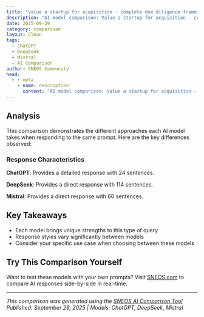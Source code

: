 ```yaml
---
title: "Value a startup for acquisition - complete due diligence framework"
description: "AI model comparison: Value a startup for acquisition - complete due diligence framework..."
date: 2025-09-29
category: comparison
layout: Clean
tags:
  - ChatGPT
  - DeepSeek
  - Mistral
  - AI Comparison
author: SNEOS Community
head:
  - - meta
    - name: description
      content: "AI model comparison: Value a startup for acquisition - complete due diligence framework..."
---
```


<ChatComparison
  title="Value a startup for acquisition - complete due diligence framework"
  prompt="Value a startup for acquisition - complete due diligence framework"
  :responses='{
    "ChatGPT": "Certainly! Valuing a startup for acquisition and conducting comprehensive due diligence is a multi-faceted process that requires a thorough evaluation of the company\u2019s financials, operations, market position, legal standing, and growth potential. Below is a complete due diligence framework structured to help you perform a robust startup valuation and acquisition assessment.\n\n---\n\n## Startup Valuation \u0026 Acquisition Due Diligence Framework\n\n### 1. **Strategic Fit \u0026 Business Overview**\n- **Business Model Understanding:** Review revenue streams, target customers, value proposition.\n- **Product/Service Assessment:** Product-market fit, uniqueness, IP, technology stack.\n- **Market Position:** Market size, competitors, market share, growth potential.\n- **Founders and Team:** Background, track record, team capability, key hires, organizational structure.\n- **Synergies:** Potential integration benefits (cost savings, cross-selling, market expansion).\n\n---\n\n### 2. **Financial Due Diligence**\n- **Historical Financials:** Review audited (if any) or internal financial statements for past 3-5 years:\n  - Revenue breakdown (recurring vs. one-time)\n  - Gross profit and gross margin trends\n  - Operating expenses and burn rate\n  - EBITDA and net income\n- **Financial Projections:**\n  - Forecast assumptions and realism\n  - Revenue pipeline and backlog\n  - Cash flow projections\n  - Capital expenditure needs\n- **Unit Economics:**\n  - Customer Acquisition Cost (CAC)\n  - Lifetime Value (LTV)\n  - Churn rate\n  - Contribution margin\n- **Balance Sheet:**\n  - Assets and liabilities\n  - Debt and capital structure\n  - Working capital status\n- **Cap Table \u0026 Funding History:**\n  - Shareholder structure and dilution\n  - Convertible notes, options pool, warrants\n  - Prior valuations and funding terms\n- **Accounting Policies and Controls:** Reconciliation, internal control environment.\n\n---\n\n### 3. **Legal Due Diligence**\n- **Corporate Structure:** Incorporation documents, subsidiaries, JV agreements.\n- **Intellectual Property:**\n  - Patents, trademarks, copyrights\n  - Ownership and licensing agreements\n  - Pending infringements or disputes\n- **Material Contracts:**\n  - Customer/client contracts, terms and conditions\n  - Supplier and vendor agreements\n  - Partnership and distribution deals\n  - Employment contracts and non-competes\n- **Compliance:**\n  - Regulatory approvals, licenses, certifications\n  - GDPR/Data privacy compliance\n  - Litigation history or pending litigation\n- **Risk Exposure:** Any contingent liabilities or undisclosed obligations.\n\n---\n\n### 4. **Operational Due Diligence**\n- **Technology \u0026 Product Assessment:**\n  - Code quality and technical debt\n  - Product roadmap and backlog\n  - Technology scalability and security considerations\n- **Customer \u0026 Market Validation:**\n  - Customer testimonials, reference checks\n  - Customer concentration and retention\n  - Market trends and growth drivers\n- **Operations \u0026 Processes:**\n  - Supply chain reliability\n  - Infrastructure and facilities\n  - Key operational KPIs and service levels\n- **Human Resources:**\n  - Employee headcount, turnover rates\n  - Culture and organizational health\n  - Benefits, compensation structure, and incentives\n\n---\n\n### 5. **Commercial Due Diligence**\n- **Market Analysis:**\n  - TAM, SAM, SOM analysis\n  - Competitive landscape\n  - Barriers to entry\n- **Sales \u0026 Marketing:**\n  - Sales funnel and pipeline conversion rates\n  - Marketing strategies, channels, and expenses\n  - Partnerships and alliances\n- **Customer Analysis:**\n  - Customer segmentation and lifetime value\n  - Major clients and dependency risks\n\n---\n\n### 6. **Risk Assessment**\n- Identify and quantify key risks:\n  - Market risk\n  - Technology risk\n  - Financial risk (cash runway, financing needs)\n  - Regulatory and compliance risk\n  - Operational \u0026 execution risk\n  - Key person risk\n\n---\n\n### 7. **Valuation Methodologies**\n- Use multiple valuation approaches to triangulate value:\n  - **Discounted Cash Flow (DCF):**\n    - Discount projected free cash flows to present value\n    - Validate assumptions on growth and margin\n  - **Comparable Company Analysis (Comps):**\n    - Valuation multiples (P/S, EV/Revenue, EV/EBITDA) of similar public/private companies\n  - **Precedent Transactions:**\n    - Analysis of valuation multiples from recent acquisitions in the space\n  - **Venture Capital Method:**\n    - Post-money valuation based on exit value and required ROI\n  - **Scorecard / Risk Factor Method:**\n    - Adjust valuation based on qualitative and quantitative factors (team, technology, market, stage, etc.)\n\n---\n\n### 8. **Integration Planning**\n- Assess integration challenges and costs:\n  - Technology integration\n  - Cultural fit\n  - Organizational restructuring needs\n- Post-acquisition milestones and KPIs\n\n---\n\n### 9. **Final Recommendations and Deal Structure**\n- Identify key value drivers and deal breakers\n- Outline proposed deal terms:\n  - Purchase price and payment structure (cash, stock, earnouts)\n  - Representations and warranties\n  - Indemnities and escrow arrangements\n- Create an integration roadmap and monitoring plan\n\n---\n\n## Summary\n\n| Due Diligence Area    | Key Focus                        | Outcome                         |\n|----------------------|---------------------------------|--------------------------------|\n| Strategic            | Business model, market fit       | Alignment with acquirer goals  |\n| Financial            | Revenue, margins, burn rate      | Financial health and sustainability |\n| Legal                | IP, contracts, compliance        | Risk mitigation                |\n| Operational          | Product, tech, HR                | Operational viability          |\n| Commercial           | Market, customers                | Growth potential               |\n| Risk                 | Identification \u0026 quantification | Risk-adjusted valuation        |\n| Valuation            | Multi-method approach            | Fair market value              |\n| Integration          | Synergies \u0026 challenges           | Smooth transition              |\n\n---\n\nIf you want, I can also help you with templates or checklists for each section or walk you through valuation calculations step-by-step. Let me know!",
    "DeepSeek": "Of course. Here is a complete, structured framework for valuing a startup for acquisition and conducting the necessary due diligence.\n\nThis guide is broken into two core parts:\n1.  **The Valuation Framework:** How to quantitatively and qualitatively determine what the startup is worth.\n2.  **The Due Diligence Framework:** The comprehensive checklist to verify the startup\u0027s claims and uncover risks.\n\n---\n\n### **Part 1: The Startup Valuation Framework**\n\nStartup valuation is both an art and a science. Unlike mature companies, startups often have limited financial history, so you must rely on a combination of methods.\n\n#### **A. Quantitative Valuation Methods**\n\n**1. Discounted Cash Flow (DCF) Analysis**\n*   **Concept:** The intrinsic value of a company is the present value of all its future cash flows.\n*   **Application for Startups:** This is highly speculative for startups but forces a rigorous analysis of the business model.\n    *   **Projections:** Use the startup\u0027s financial projections as a starting point, but stress-test them heavily.\n    *   **Discount Rate (WACC):** Use a very high discount rate (30-50%\u002B) to account for the extreme risk, lack of profitability, and early stage. This is often the most debated input.\n    *   **Terminal Value:** Often constitutes a large portion of the value. Be conservative with the perpetual growth rate.\n*   **Pros:** Theoretically sound, focuses on core value drivers.\n*   **Cons:** Highly sensitive to assumptions; \u0022garbage in, garbage out.\u0022\n\n**2. Comparable Company Analysis (Comps)**\n*   **Concept:** Value the startup based on the valuation metrics of similar, publicly traded companies.\n*   **Metrics:**\n    *   **EV/Revenue** or **EV/ARR (Annual Recurring Revenue)** for SaaS.\n    *   **P/E Ratio** (rarely applicable for early-stage startups).\n    *   **EV/EBITDA** (if EBITDA positive).\n*   **Application:** Find a set of public comparables, calculate their trading multiples, and apply a significant discount to the startup (for lack of liquidity, scale, and proven track record).\n\n**3. Precedent Transaction Analysis**\n*   **Concept:** Value the startup based on what similar companies were acquired for.\n*   **Application:** Research M\u0026A databases and news to find acquisitions of similar startups in the same sector and stage. This is often the most relevant method as it reflects what the market has actually paid.\n\n**4. Venture Capital (VC) Method**\n*   **Concept:** Work backward from a potential future exit.\n    1.  **Estimate Terminal Value:** Project the startup\u0027s financials in 5-7 years and apply a likely exit multiple (e.g., EV/Revenue).\n    2.  **Discount to Present Value:** Discount this terminal value back to today using a high target rate of return (VC hurdle rate of 40-60%).\n*   **Formula:** \u0060Post-Money Valuation = Terminal Value / (1 \u002B Target Return)^n\u0060\n\n#### **B. Qualitative \u0026 Strategic Value Drivers**\n\nOften, the acquisition premium is driven by these factors, not just the numbers.\n\n*   **Strategic Fit:** How does this acquisition accelerate your roadmap? (e.g., enter new market, acquire technology, eliminate a competitor).\n*   **Team \u0026 Talent (\u0022Acqui-hire\u0022):** The value of the engineers, designers, and leaders.\n*   **Intellectual Property (IP):** The value of patents, proprietary technology, or trade secrets that are hard to replicate.\n*   **Network Effects \u0026 Data Assets:** The value of the user base, community, and unique data sets.\n*   **Brand \u0026 Market Position:** The value of the brand recognition and its strategic market footprint.\n\n#### **C. The Final Valuation: A Negotiation Range**\n\nYou will not arrive at a single number. Instead, you will establish a range:\n*   **Floor Value:** Asset-based value (liquidation value of tangible assets).\n*   **Base Fair Value:** The output from your quantitative models, adjusted for reality.\n*   **Strategic Premium Value:** The maximum you are willing to pay based on the qualitative drivers and strategic fit.\n\nThe final acquisition price will be negotiated within this range.\n\n---\n\n### **Part 2: The Complete Due Diligence Framework**\n\nDue diligence is the process of verifying everything you\u0027ve assumed in your valuation. It\u0027s about uncovering skeletons in the closet.\n\n#### **Category 1: Financial Due Diligence**\n\n*   **Financial Statements:** Audit 3-5 years of income statements, balance sheets, and cash flow statements.\n*   **Quality of Earnings (QoE):** Analyze recurring revenue vs. one-time sales. For SaaS, focus on:\n    *   Monthly Recurring Revenue (MRR) / Annual Recurring Revenue (ARR)\n    *   Churn Rate (Customer \u0026 Revenue)\n    *   Customer Lifetime Value (LTV) \u0026 Customer Acquisition Cost (CAC)\n    *   Gross Margin trends\n*   **Financial Projections:** Scrutinize the assumptions behind revenue growth, margin expansion, and capex requirements. Are they realistic?\n*   **Debt \u0026 Cap Table Analysis:** Review all debt agreements, covenants, and the fully diluted capitalization table. Identify all shareholders, option pools, and any unusual terms.\n*   **Working Capital:** Analyze trends in Accounts Receivable, Accounts Payable, and Inventory. Determine a \u0022normalized\u0022 level for closing.\n\n#### **Category 2: Commercial \u0026 Market Due Diligence**\n\n*   **Customer Analysis:**\n    *   **Concentration:** What % of revenue comes from the top 5/10 customers?\n    *   **Interviews:** Talk to key customers (and some who have churned) about satisfaction, product value, and relationship with the startup.\n    *   **Contract Review:** Scrutinize key customer contracts for terms, renewal dates, and change-of-control clauses.\n*   **Sales \u0026 Marketing Efficiency:**\n    *   Sales pipeline health and conversion rates.\n    *   Marketing channel effectiveness and scalability.\n*   **Market Analysis:**\n    *   Validate the Total Addressable Market (TAM) claims.\n    *   Competitive landscape: Who are the real competitors, and what is the startup\u0027s sustainable competitive advantage?\n\n#### **Category 3: Technical \u0026 IP Due Diligence**\n\n*   **Technology Stack:** Review the architecture, code quality, scalability, and security. Conduct a code audit.\n*   **Intellectual Property:**\n    *   Verify ownership of all patents, trademarks, and copyrights.\n    *   Review all invention assignment agreements with employees and contractors to ensure the company owns the IP.\n    *   Check for any ongoing or potential IP litigation.\n*   **Data Assets:** Understand what data is collected, how it\u0027s stored, and the policies governing its use. Check for compliance with GDPR, CCPA, etc.\n\n#### **Category 4: Legal \u0026 Compliance Due Diligence**\n\n*   **Corporate Records:** Review incorporation documents, bylaws, board minutes, and shareholder meeting minutes.\n*   **Contracts:** Examine all material contracts: key customer/supplier agreements, partnership agreements, leases, and loan agreements.\n*   **Compliance:** Ensure compliance with relevant industry regulations (e.g., HIPAA, SOC 2, FINRA).\n*   **Litigation:** Identify any pending, threatened, or settled litigation.\n*   **Employment Matters:** Review standard employment contracts, offer letters, and any outstanding disputes.\n\n#### **Category 5: Operational \u0026 HR Due Diligence**\n\n*   **Management \u0026 Team:** Assess the strength and depth of the management team. Will they stay post-acquisition?\n    *   Review organizational structure and key-person dependencies.\n*   **Culture Fit:** Evaluate the company culture and how it will integrate with your own.\n*   **HR Policies:** Review employee handbooks, compensation plans, and benefit plans.\n*   **Talent Pipeline:** Assess the ability to attract and retain key talent.\n\n---\n\n### **Putting It All Together: The Acquisition Process**\n\n1.  **Strategy \u0026 Sourcing:** Define your acquisition thesis and identify targets.\n2.  **Preliminary Analysis \u0026 Valuation:** Conduct high-level analysis (using Part 1) to determine an initial valuation range and offer.\n3.  **Letter of Intent (LOI):** Sign an LOI, which includes a non-binding offer and an exclusive due diligence period.\n4.  **Comprehensive Due Diligence:** Execute the deep-dive checklists from Part 2. This is where you validate your initial valuation.\n5.  **Final Valuation \u0026 Deal Structuring:** Adjust your valuation based on due diligence findings. Structure the deal (cash vs. stock, earnouts, escrows) to mitigate identified risks.\n6.  **Definitive Agreement:** Draft and negotiate the purchase agreement, including representations, warranties, and indemnifications.\n7.  **Integration Planning:** Begin planning for post-merger integration *during* due diligence. The smoothest acquisitions are the ones where integration is a primary consideration from the start.\n\n**Final Note:** This framework is a starting point. The weight given to each section will vary dramatically depending on the startup\u0027s industry, stage, and the acquirer\u0027s strategic intent (e.g., a tech acquirer will prioritize the technical DD, while a financial acquirer will prioritize the financial DD). Always engage experienced legal and financial advisors.",
    "Mistral": "Valuing a startup for acquisition and conducting comprehensive due diligence involves a multi-step process that assesses various aspects of the company. Here\u2019s a complete framework to guide you through the process:\n\n### 1. **Initial Assessment**\n   - **Business Model**: Understand the startup\u2019s business model, revenue streams, and market position.\n   - **Market Opportunity**: Evaluate the size and growth potential of the market the startup operates in.\n   - **Competitive Landscape**: Identify key competitors and assess the startup\u2019s competitive advantages.\n   - **Management Team**: Evaluate the experience, skills, and track record of the management team.\n\n### 2. **Financial Due Diligence**\n   - **Financial Statements**: Review historical financial statements (income statements, balance sheets, cash flow statements).\n   - **Revenue and Profitability**: Analyze revenue growth, profit margins, and cash flow.\n   - **Burn Rate**: Assess the startup\u2019s burn rate and runway.\n   - **Valuation Methods**:\n     - **Discounted Cash Flow (DCF)**: Estimate the present value of future cash flows.\n     - **Comparable Company Analysis**: Compare the startup to similar companies in the industry.\n     - **Precedent Transactions**: Analyze recent acquisitions of similar startups.\n     - **Venture Capital Method**: Use the expected return on investment (ROI) for venture capitalists.\n   - **Debt and Liabilities**: Identify any outstanding debts, liabilities, and financial obligations.\n\n### 3. **Operational Due Diligence**\n   - **Product/Service**: Evaluate the quality, uniqueness, and market demand for the startup\u2019s products or services.\n   - **Technology and IP**: Assess the startup\u2019s intellectual property, patents, and proprietary technology.\n   - **Supply Chain**: Review the supply chain, vendor relationships, and operational efficiencies.\n   - **Customer Base**: Analyze the customer base, customer acquisition costs (CAC), and customer lifetime value (CLV).\n\n### 4. **Legal Due Diligence**\n   - **Corporate Structure**: Verify the legal structure of the startup (e.g., LLC, C-Corp).\n   - **Contracts and Agreements**: Review all material contracts, including employment agreements, vendor contracts, and customer contracts.\n   - **Compliance**: Ensure the startup complies with all relevant laws and regulations.\n   - **Litigation**: Identify any ongoing or potential litigation.\n   - **Intellectual Property**: Verify ownership and protection of intellectual property.\n\n### 5. **Human Resources Due Diligence**\n   - **Employee Contracts**: Review employment contracts, including non-compete and non-disclosure agreements.\n   - **Compensation and Benefits**: Analyze compensation structures, benefits, and equity plans.\n   - **Culture and Morale**: Assess the company culture, employee morale, and turnover rates.\n   - **Key Personnel**: Identify key personnel and their roles in the company.\n\n### 6. **Technical Due Diligence**\n   - **Technology Stack**: Evaluate the technology stack, including software, hardware, and infrastructure.\n   - **Code Quality**: Assess the quality and maintainability of the codebase.\n   - **Security**: Review the security measures in place to protect data and systems.\n   - **Scalability**: Determine the scalability of the technology and infrastructure.\n\n### 7. **Market and Competitive Due Diligence**\n   - **Market Analysis**: Conduct a thorough market analysis, including market size, growth rate, and trends.\n   - **Competitive Analysis**: Identify key competitors, their strengths and weaknesses, and market share.\n   - **Customer Feedback**: Gather feedback from customers to understand their satisfaction and pain points.\n\n### 8. **Risk Assessment**\n   - **Financial Risks**: Identify financial risks, including cash flow issues, debt, and financial obligations.\n   - **Operational Risks**: Assess operational risks, such as supply chain disruptions and technology failures.\n   - **Legal Risks**: Evaluate legal risks, including compliance issues and litigation.\n   - **Market Risks**: Consider market risks, such as changes in market conditions and competitive threats.\n\n### 9. **Integration Planning**\n   - **Synergy Analysis**: Identify potential synergies and cost savings from the acquisition.\n   - **Integration Strategy**: Develop a plan for integrating the startup into the acquiring company.\n   - **Cultural Fit**: Assess the cultural fit between the two companies.\n\n### 10. **Final Valuation and Negotiation**\n   - **Valuation Report**: Prepare a comprehensive valuation report based on the due diligence findings.\n   - **Negotiation**: Engage in negotiations with the startup\u2019s management and investors to agree on the acquisition terms.\n   - **Closing**: Finalize the acquisition agreement and complete the transaction.\n\n### 11. **Post-Acquisition Review**\n   - **Performance Monitoring**: Monitor the performance of the acquired startup post-acquisition.\n   - **Integration Success**: Evaluate the success of the integration process.\n   - **Lessons Learned**: Document lessons learned for future acquisitions.\n\nBy following this comprehensive due diligence framework, you can ensure a thorough evaluation of the startup and make an informed decision regarding the acquisition."
  }'
  published-date="16:28"
/>

## Analysis

This comparison demonstrates the different approaches each AI model takes when responding to the same prompt. Here are the key differences observed:

### Response Characteristics

**ChatGPT**: Provides a detailed response with 24 sentences. 

**DeepSeek**: Provides a direct response with 114 sentences. 

**Mistral**: Provides a direct response with 60 sentences. 

## Key Takeaways

- Each model brings unique strengths to this type of query
- Response styles vary significantly between models
- Consider your specific use case when choosing between these models

## Try This Comparison Yourself

Want to test these models with your own prompts? Visit [SNEOS.com](https://sneos.com) to compare AI responses side-by-side in real-time.

---

*This comparison was generated using the [SNEOS AI Comparison Tool](https://sneos.com)*
*Published: September 29, 2025 | Models: ChatGPT, DeepSeek, Mistral*
